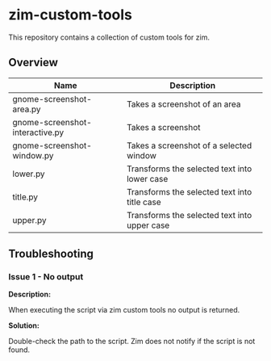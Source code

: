 # zim-custom-tools

This repository contains a collection of custom tools for zim.

## Overview

Name | Description
--- | ---
gnome-screenshot-area.py | Takes a screenshot of an area
gnome-screenshot-interactive.py | Takes a screenshot
gnome-screenshot-window.py | Takes a screenshot of a selected window
lower.py | Transforms the selected text into lower case
title.py | Transforms the selected text into title case
upper.py | Transforms the selected text into upper case

## Troubleshooting

### Issue 1 - No output

**Description:**

When executing the script via zim custom tools no output is returned.

**Solution:**

Double-check the path to the script. Zim does not notify if the script is not found.
